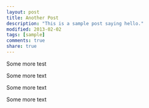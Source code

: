 ```yaml
---
layout: post
title: Another Post
description: "This is a sample post saying hello."
modified: 2013-02-02
tags: [sample]
comments: true
share: true
---
```


Some more test

Some more text

Some more text

Some more text

